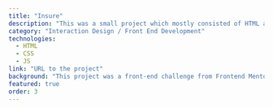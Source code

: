```yaml
---
title: "Insure"
description: "This was a small project which mostly consisted of HTML and CSS. I built a fully-responsive landing page. The only JavaScript this project required was to enable the toggling of the mobile navigation."
category: "Interaction Design / Front End Development"
technologies:
  - HTML
  - CSS
  - JS
link: "URL to the project"
background: "This project was a front-end challenge from Frontend Mentor. It’s a platform that enables you to practice building websites to a design and project brief. Each challenge includes mobile and desktop designs to show how the website should look at different screen sizes. Creating these projects has helped me refine my workflow and solve real-world coding problems. I’ve learned something new with each project, helping me to improve and adapt my style."
featured: true
order: 3
---
```

